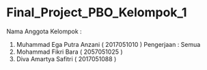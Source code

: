 # Final_Project_PBO_Kelompok_1

Nama Anggota Kelompok :
1. Muhammad Ega Putra Anzani ( 2017051010 ) Pengerjaan : Semua
2. Mohammad Fikri Bara ( 2057051025 )
3. Diva Amartya Safitri ( 2017051088 )
